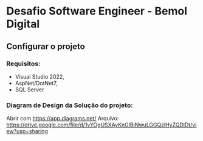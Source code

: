 # Desafio Software Engineer - Bemol Digital

## Configurar o projeto
### Requisitos:
- Visual Studio 2022,
- AspNet/DotNet7,
- SQL Server

### Diagram de Design da Solução do projeto:
Abrir com https://app.diagrams.net/
Arquivo: https://drive.google.com/file/d/1vYOgUSXAyKnGIBiNwuLGGQzlHyZQDlDt/view?usp=sharing
